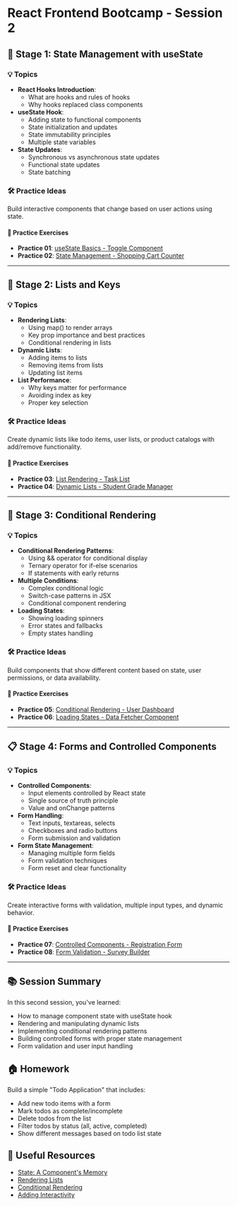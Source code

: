 # React Frontend Bootcamp - Session 2

## 🎯 Stage 1: State Management with useState

### 💡 Topics

- **React Hooks Introduction**:
  - What are hooks and rules of hooks
  - Why hooks replaced class components
- **useState Hook**:
  - Adding state to functional components
  - State initialization and updates
  - State immutability principles
  - Multiple state variables
- **State Updates**:
  - Synchronous vs asynchronous state updates
  - Functional state updates
  - State batching

### 🛠 Practice Ideas

Build interactive components that change based on user actions using state.

#### 📁 Practice Exercises
- **Practice 01**: [useState Basics - Toggle Component](practice-01/start.md)
- **Practice 02**: [State Management - Shopping Cart Counter](practice-02/start.md)

---

## 🔄 Stage 2: Lists and Keys

### 💡 Topics

- **Rendering Lists**:
  - Using map() to render arrays
  - Key prop importance and best practices
  - Conditional rendering in lists
- **Dynamic Lists**:
  - Adding items to lists
  - Removing items from lists
  - Updating list items
- **List Performance**:
  - Why keys matter for performance
  - Avoiding index as key
  - Proper key selection

### 🛠 Practice Ideas

Create dynamic lists like todo items, user lists, or product catalogs with add/remove functionality.

#### 📁 Practice Exercises
- **Practice 03**: [List Rendering - Task List](practice-03/start.md)
- **Practice 04**: [Dynamic Lists - Student Grade Manager](practice-04/start.md)

---

## 🔀 Stage 3: Conditional Rendering

### 💡 Topics

- **Conditional Rendering Patterns**:
  - Using && operator for conditional display
  - Ternary operator for if-else scenarios
  - If statements with early returns
- **Multiple Conditions**:
  - Complex conditional logic
  - Switch-case patterns in JSX
  - Conditional component rendering
- **Loading States**:
  - Showing loading spinners
  - Error states and fallbacks
  - Empty states handling

### 🛠 Practice Ideas

Build components that show different content based on state, user permissions, or data availability.

#### 📁 Practice Exercises
- **Practice 05**: [Conditional Rendering - User Dashboard](practice-05/start.md)
- **Practice 06**: [Loading States - Data Fetcher Component](practice-06/start.md)

---

## 📋 Stage 4: Forms and Controlled Components

### 💡 Topics

- **Controlled Components**:
  - Input elements controlled by React state
  - Single source of truth principle
  - Value and onChange patterns
- **Form Handling**:
  - Text inputs, textareas, selects
  - Checkboxes and radio buttons
  - Form submission and validation
- **Form State Management**:
  - Managing multiple form fields
  - Form validation techniques
  - Form reset and clear functionality

### 🛠 Practice Ideas

Create interactive forms with validation, multiple input types, and dynamic behavior.

#### 📁 Practice Exercises
- **Practice 07**: [Controlled Components - Registration Form](practice-07/start.md)
- **Practice 08**: [Form Validation - Survey Builder](practice-08/start.md)

---

## 📚 Session Summary

In this second session, you've learned:
- How to manage component state with useState hook
- Rendering and manipulating dynamic lists
- Implementing conditional rendering patterns
- Building controlled forms with proper state management
- Form validation and user input handling

## 🏠 Homework

Build a simple "Todo Application" that includes:
- Add new todo items with a form
- Mark todos as complete/incomplete
- Delete todos from the list
- Filter todos by status (all, active, completed)
- Show different messages based on todo list state

## 🔗 Useful Resources

- [State: A Component's Memory](https://react.dev/learn/state-a-components-memory)
- [Rendering Lists](https://react.dev/learn/rendering-lists)
- [Conditional Rendering](https://react.dev/learn/conditional-rendering)
- [Adding Interactivity](https://react.dev/learn/adding-interactivity)

